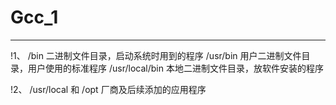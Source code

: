# Gcc_1
----------------------------------------------------------------------------------------

!1、
/bin            二进制文件目录，启动系统时用到的程序
/usr/bin        用户二进制文件目录，用户使用的标准程序
/usr/local/bin  本地二进制文件目录，放软件安装的程序

!2、
/usr/local 和 /opt 厂商及后续添加的应用程序
